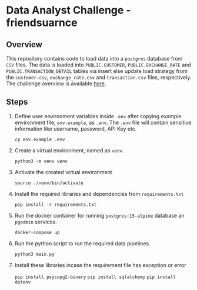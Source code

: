 # Data Analyst Challenge - friendsuarnce

## Overview

This repository contains code to load data into a ```postgres``` database from ```CSV``` files.  The data is loaded into ```PUBLIC.CUSTOMER```, ```PUBLIC.EXCHANGE_RATE``` and ```PUBLIC.TRANSACTION_DETAIL``` tables via insert else update load strategy from the ```customer.csv```, ```exchange_rate.csv``` and ```transaction.csv``` files, respectively. The challenge overview is available [here](docs/challenge.md).

## Steps

1. Define user environment variables inside ```.env``` after copying example environment file, ```env.example```, as ```.env```. The ```.env``` file will contain sensitive information like username, password, API Key etc.

    ```cp env.example .env```

2. Create a virtual environment, named as ```venv```.

    ```python3 -m venv venv```

3. Activate the created virtual environment

    ```source ./venv/bin/activate```

4. Install the required libraries and dependencies from ```requirements.txt```

    ```pip install -r requirements.txt```
   
5. Run the docker container for running ```postgres:15-alpine``` database an ```pgadmin``` services.

    ```docker-compose up```

6. Run the python script to run the required data pipelines.

    ```python3 main.py```

8. Install these libraries incase the requirement file has exception or error

    ```pip install psycopg2-binary```
    ```pip install sqlalchemy```
    ```pip install dotenv```

